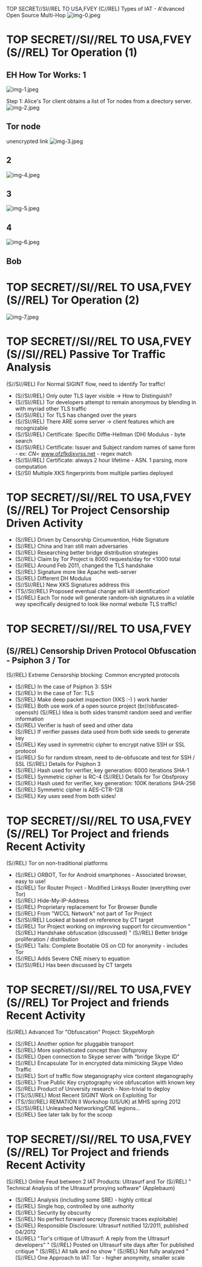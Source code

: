 TOP SECRET//SI//REL TO USA,FVEY
(C//REL) Types of IAT - A'dvanced Open Source Multi-Hop
![img-0.jpeg](img-0.jpeg)
# TOP SECRET//SI//REL TO USA,FVEY (S//REL) Tor Operation (1) 

## EH How Tor Works: 1

![img-1.jpeg](img-1.jpeg)

Step 1: Alice's Tor client obtains a list of Tor nodes from a directory server.
![img-2.jpeg](img-2.jpeg)

## Tor node

unencrypted link
![img-3.jpeg](img-3.jpeg)

## 2

![img-4.jpeg](img-4.jpeg)

## 3

![img-5.jpeg](img-5.jpeg)

## 4

![img-6.jpeg](img-6.jpeg)

## Bob
# TOP SECRET//SI//REL TO USA,FVEY (S//REL) Tor Operation (2) 

![img-7.jpeg](img-7.jpeg)
# TOP SECRET//SI//REL TO USA,FVEY (S//SI//REL) Passive Tor Traffic Analysis 

(S//SI//REL) For Normal SIGINT flow, need to identify Tor traffic!

- (S//SI//REL) Only outer TLS layer visible $\rightarrow$ How to Distinguish?
- (S//SI//REL) Tor developers attempt to remain anonymous by blending in with myriad other TLS traffic
- (S//SI//REL) Tor TLS has changed over the years
- (S//SI//REL) There ARE some server $\rightarrow$ client features which are recognizable
- (S//SI//REL) Certificate: Specific Diffie-Hellman (DH) Modulus - byte search
- (S//SI//REL) Certificate: Issuer and Subject random names of same form - ex: $C N=$ www.ofzfkdjxvrss.net - regex match
- (S//SI//REL) Certificate: always 2 hour lifetime - ASN. 1 parsing, more computation
- (S//SI) Multiple XKS fingerprints from multiple parties deployed
# TOP SECRET//SI//REL TO USA,FVEY (S//REL) Tor Project Censorship Driven Activity 

- (S//REL) Driven by Censorship Circumvention, Hide Signature
- (S//REL) China and Iran still main adversaries
- (S//REL) Researching better bridge distribution strategies
- (S//REL) Claim by Tor Project is 8000 requests/day for <1000 total
- (S//REL) Around Feb 2011, changed the TLS handshake
- (S//REL) Signature more like Apache web-server
- (S//REL) Different DH Modulus
- (S//SI//REL) New XKS Signatures address this
- (TS//SI//REL) Proposed eventual change will kill identification!
- (S//REL) Each Tor node will generate random-ish signatures in a volatile way specifically designed to look like normal website TLS traffic!
# TOP SECRET//SI//REL TO USA,FVEY 

## (S//REL) Censorship Driven Protocol Obfuscation - Psiphon 3 / Tor

(S//REL) Extreme Censorship blocking: Common encrypted protocols

- (S//REL) In the case of Psiphon 3: SSH
- (S//REL) In the case of Tor: TLS
- (S//REL) Make deep packet inspection (XKS :-) ) work harder
- (S//REL) Both use work of a open source project (br//obfuscated-openssh)
(S//REL) Idea is both sides transmit random seed and verifier information
- (S//REL) Verifier is hash of seed and other data
- (S//REL) If verifier passes data used from both side seeds to generate key
- (S//REL) Key used in symmetric cipher to encrypt native SSH or SSL protocol
- (S//REL) So for random stream, need to de-obfuscate and test for SSH / SSL
(S//REL) Details for Psiphon 3
- (S//REL) Hash used for verifier, key generation: 6000 iterations SHA-1
- (S//REL) Symmetric cipher is RC-4
(S//REL) Details for Tor Obsfproxy
- (S//REL) Hash used for verifier, key generation: 100K iterations SHA-256
- (S//REL) Symmetric cipher is AES-CTR-128
- (S//REL) Key uses seed from both sides!
# TOP SECRET//SI//REL TO USA,FVEY (S//REL) Tor Project and friends Recent Activity 

(S//REL) Tor on non-traditional platforms

- (S//REL) ORBOT, Tor for Android smartphones - Associated browser, easy to use!
- (S//REL) Tor Router Project - Modified Linksys Router (everything over Tor)
- (S//REL) Hide-My-IP-Address
- (S//REL) Proprietary replacement for Tor Browser Bundle
- (S//REL) From "WCCL Network" not part of Tor Project
- (S//SI//REL) Looked at based on reference by CT target
- (S//REL) Tor Project working on improving support for circumvention
" (S//REL) Handshake obfuscation (discussed)
" (S//REL) Better bridge proliferation / distribution
- (S//REL) Tails: Complete Bootable OS on CD for anonymity - includes Tor
- (S//REL) Adds Severe CNE misery to equation
- (S//SI//REL) Has been discussed by CT targets
# TOP SECRET//SI//REL TO USA,FVEY (S//REL) Tor Project and friends Recent Activity 

(S//REL) Advanced Tor "Obfuscation" Project: SkypeMorph

- (S//REL) Another option for pluggable transport
- (S//REL) More sophisticated concept than Obfsproxy
- (S//REL) Open connection to Skype server with "bridge Skype ID"
- (S//REL) Encapsulate Tor in encrypted data mimicking Skype Video Traffic
- (S//REL) Sort of traffic flow steganography vice content steganography
- (S//REL) True Public Key cryptography vice obfuscation with known key
- (S//REL) Product of University research - Non-trivial to deploy
- (TS//S//REL) Most Recent SIGINT Work on Exploiting Tor
- (TS//SI//REL) REMATION II Workshop (US/UK) at MHS spring 2012
- (S//SI//REL) Unleashed Networking/CNE legions...
- (S//REL) See later talk by
for the scoop
# TOP SECRET//SI//REL TO USA,FVEY (S//REL) Tor Project and friends Recent Activity 

(S//REL) Online Feud between 2 IAT Products: Ultrasurf and Tor
(S//REL) " Technical Analysis of the Ultrasurf proxying software" (Applebaum)

- (S//REL) Analysis (including some SRE) - highly critical
- (S//REL) Single hop, controlled by one authority
- (S//REL) Security by obscurity
- (S//REL) No perfect forward secrecy (forensic traces exploitable)
- (S//REL) Responsible Disclosure: Ultrasurf notified 12/2011, published 04/2012
- (S//REL) "Tor's critique of Ultrasurf: A reply from the Ultrasurf developers"
" (S//REL) Posted on Ultrasurf site days after Tor published critique
" (S//REL) All talk and no show
" (S//REL) Not fully analyzed
" (S//REL) One Approach to IAT: Tor - higher anonymity, smaller scale

